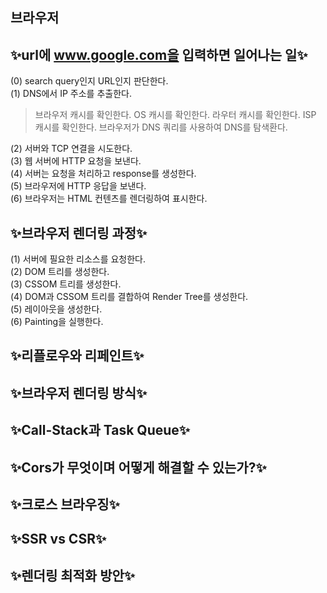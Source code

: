 ## 브라우저

## ✨url에 www.google.com을 입력하면 일어나는 일✨

(0) search query인지 URL인지 판단한다.</br>
(1) DNS에서 IP 주소를 추출한다.
> 브라우저 캐시를 확인한다.
> OS 캐시를 확인한다.
> 라우터 캐시를 확인한다.
> ISP 캐시를 확인한다.
> 브라우저가 DNS 쿼리를 사용하여 DNS를 탐색환다.

(2) 서버와 TCP 연결을 시도한다.</br>
(3) 웹 서버에 HTTP 요청을 보낸다.</br>
(4) 서버는 요청을 처리하고 response를 생성한다.</br>
(5) 브라우저에 HTTP 응답을 보낸다.</br>
(6) 브라우저는 HTML 컨텐츠를 렌더링하여 표시한다.</br>

## ✨브라우저 렌더링 과정✨

(1) 서버에 필요한 리소스를 요청한다.</br>
(2) DOM 트리를 생성한다.</br>
(3) CSSOM 트리를 생성한다.</br>
(4) DOM과 CSSOM 트리를 결합하여 Render Tree를 생성한다.</br>
(5) 레이아웃을 생성한다.</br>
(6) Painting을 실행한다.</br>

## ✨리플로우와 리페인트✨

## ✨브라우저 렌더링 방식✨

## ✨Call-Stack과 Task Queue✨

## ✨Cors가 무엇이며 어떻게 해결할 수 있는가?✨

## ✨크로스 브라우징✨

## ✨SSR vs CSR✨

## ✨렌더링 최적화 방안✨
